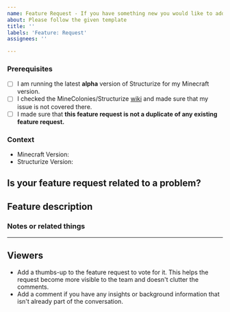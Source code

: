 ```yaml
---
name: Feature Request - If you have something new you would like to add
about: Please follow the given template
title: ''
labels: 'Feature: Request'
assignees: ''

---
```


<!-- PLEASE DO NOT DELETE TOPICS AS YOUR ISSUE WILL GET CLOSED -->
### Prerequisites <!-- Replace spaces with "x" to tick boxes. -->

- [ ] I am running the latest **alpha** version of Structurize for my Minecraft version.
- [ ] I checked the MineColonies/Structurize [wiki](https://wiki.minecolonies.ldtteam.com/) and made sure that my issue is not covered there.
- [ ] I made sure that **this feature request is not a duplicate of any existing feature request.**

### Context <!-- Exact Structurize version (e.g. 0.9.126-ALPHA or 0.9.2-RELEASE) *and* the Minecraft version you're playing, please.-->

- Minecraft Version:
- Structurize Version:

## Is your feature request related to a problem?
<!-- A clear and concise description of what the problem is. Ex: I'm always frustrated when... -->

## Feature description
<!-- A clear and concise description of what you want to happen. -->

### Notes or related things
<!-- Anything else you would like to say. -->

---
## Viewers

* Add a thumbs-up to the feature request to vote for it. This helps the request become more visible to the team and doesn't clutter the comments.
* Add a comment if you have any insights or background information that isn't already part of the conversation.

